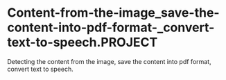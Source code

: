 # Content-from-the-image_save-the-content-into-pdf-format-_convert-text-to-speech.PROJECT
Detecting the content from the image, save the content into pdf format, convert text to speech.
